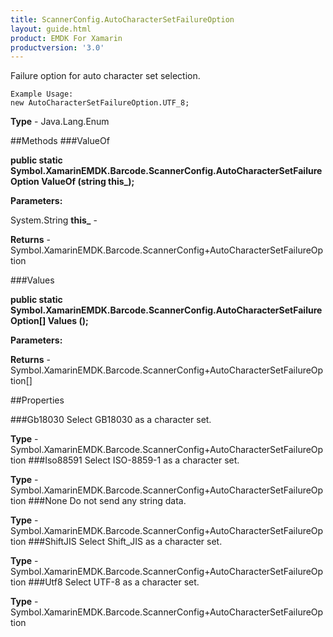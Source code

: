 ```yaml
---
title: ScannerConfig.AutoCharacterSetFailureOption
layout: guide.html
product: EMDK For Xamarin 
productversion: '3.0' 
---
```

Failure option for auto character set selection.
 
 	Example Usage:
 	new AutoCharacterSetFailureOption.UTF_8;
 

**Type** - Java.Lang.Enum

##Methods
###ValueOf

**public static Symbol.XamarinEMDK.Barcode.ScannerConfig.AutoCharacterSetFailureOption ValueOf (string this_);**



**Parameters:**

System.String **this_**  - 

**Returns** - Symbol.XamarinEMDK.Barcode.ScannerConfig+AutoCharacterSetFailureOption

###Values

**public static Symbol.XamarinEMDK.Barcode.ScannerConfig.AutoCharacterSetFailureOption[] Values ();**



**Parameters:**

**Returns** - Symbol.XamarinEMDK.Barcode.ScannerConfig+AutoCharacterSetFailureOption[]

##Properties

###Gb18030
Select GB18030 as a character set.

**Type** - Symbol.XamarinEMDK.Barcode.ScannerConfig+AutoCharacterSetFailureOption
###Iso88591
Select ISO-8859-1 as a character set.

**Type** - Symbol.XamarinEMDK.Barcode.ScannerConfig+AutoCharacterSetFailureOption
###None
Do not send any string data.

**Type** - Symbol.XamarinEMDK.Barcode.ScannerConfig+AutoCharacterSetFailureOption
###ShiftJIS
Select Shift_JIS as a character set.

**Type** - Symbol.XamarinEMDK.Barcode.ScannerConfig+AutoCharacterSetFailureOption
###Utf8
Select UTF-8 as a character set.

**Type** - Symbol.XamarinEMDK.Barcode.ScannerConfig+AutoCharacterSetFailureOption
